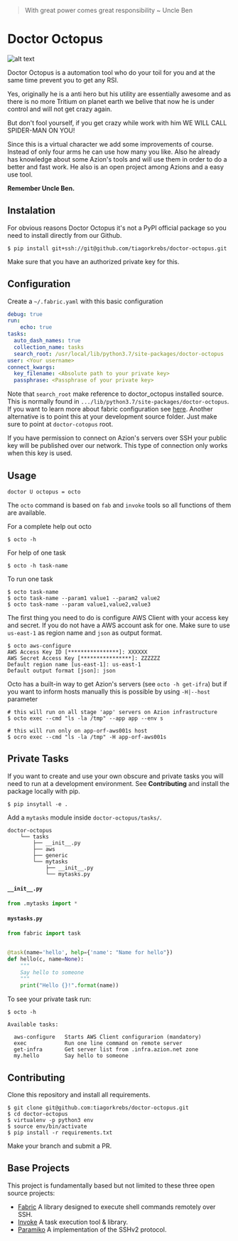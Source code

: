 > With great power comes great responsibility ~ Uncle Ben
>
# Doctor Octopus

![alt text](http://tiny.cc/yev4hz)

Doctor Octopus is a automation tool who do your toil for you and at the same time prevent you to get any RSI.

Yes, originally he is a anti hero but his utility are essentially awesome and as there is no more Tritium on planet 
earth we belive that now he is under control and will not get crazy again.

But don't fool yourself, if you get crazy while work with him WE WILL CALL SPIDER-MAN ON YOU!

Since this is a virtual character we add some improvements of course. 
Instead of only four arms he can use how many you like. Also he already has knowledge about some Azion's tools and will 
use them in order to do a better and fast work. He also is an open project among Azions and a easy use tool.

**Remember Uncle Ben.**

## Instalation
For obvious reasons Doctor Octopus it's not a PyPI official package so you need to install directly from our Github.
```console
$ pip install git+ssh://git@github.com/tiagorkrebs/doctor-octopus.git
```
Make sure that you have an authorized private key for this.

## Configuration
Create a `~/.fabric.yaml` with this basic configuration
```yaml
debug: true
run:
    echo: true
tasks:
  auto_dash_names: true
  collection_name: tasks
  search_root: /usr/local/lib/python3.7/site-packages/doctor-octopus
user: <Your username>
connect_kwargs:
  key_filename: <Absolute path to your private key>
  passphrase: <Passphrase of your private key>
```
Note that `search_root` make reference to doctor_octopus installed source. This is normally found in 
`.../lib/python3.7/site-packages/doctor-octopus`.
If you want to learn more about fabric configuration see [here](http://docs.fabfile.org/en/2.5/concepts/configuration.html). 
Another alternative is to point this at your development source folder. 
Just make sure to point at `doctor-cotopus` root.

If you have permission to connect on Azion's servers over SSH your public key will be published over our network.
This type of connection only works when this key is used.

## Usage
`doctor U octopus = octo`

The `octo` command is based on `fab` and `invoke` tools so all functions of them are available.

For a complete help out octo
```console
$ octo -h
```

For help of one task
```console
$ octo -h task-name
```

To run one task
```console
$ octo task-name
$ octo task-name --param1 value1 --param2 value2
$ octo task-name --param value1,value2,value3
```

The first thing you need to do is configure AWS Client with your access key and secret. If you do not have a AWS account 
ask for one.
Make sure to use `us-east-1` as region name and `json` as output format.
```console
$ octo aws-configure
AWS Access Key ID [****************]: XXXXXX
AWS Secret Access Key [****************]: ZZZZZZ
Default region name [us-east-1]: us-east-1
Default output format [json]: json
```

Octo has a built-in way to get Azion's servers (see `octo -h get-ifra`) but if you want to inform hosts manually this
is possible by using `-H|--host` parameter
```console
# this will run on all stage 'app' servers on Azion infrastructure
$ octo exec --cmd "ls -la /tmp" --app app --env s

# this will run only on app-orf-aws001s host
$ ocro exec --cmd "ls -la /tmp" -H app-orf-aws001s
```

## Private Tasks
If you want to create and use your own obscure and private tasks you will need to run at a development environment.
See **Contributing** and install the package locally with pip.
```console
$ pip insytall -e .
```

Add a `mytasks` module inside `doctor-octopus/tasks/`.
```console
doctor-octopus
    └── tasks
        ├── __init__.py
        ├── aws
        ├── generic
        └── mytasks
            ├── __init__.py
            └── mytasks.py

```

#### **`__init__.py`**
```python
from .mytasks import *
```

#### **`mystasks.py`**
```python
from fabric import task


@task(name='hello', help={'name': "Name for hello"})
def hello(c, name=None):
    """
    Say hello to someone
    """
    print("Hello {}!".format(name))
```

To see your private task run:
```console
$ octo -h

Available tasks:

  aws-configure   Starts AWS Client configurarion (mandatory)
  exec            Run one line command on remote server
  get-infra       Get server list from .infra.azion.net zone
  my.hello        Say hello to someone

```

## Contributing

Clone this repository and install all requirements.
```console
$ git clone git@github.com:tiagorkrebs/doctor-octopus.git
$ cd doctor-octopus
$ virtualenv -p python3 env
$ source env/bin/activate
$ pip install -r requirements.txt
```
Make your branch and submit a PR.

## Base Projects
This project is fundamentally based but not limited to these three open source projects:
- [Fabric](https://github.com/fabric/fabric/) A library designed to execute shell commands remotely over SSH.
- [Invoke](https://github.com/pyinvoke/invoke/) A task execution tool & library.
- [Paramiko](https://github.com/paramiko/paramiko/) A implementation of the SSHv2 protocol.
